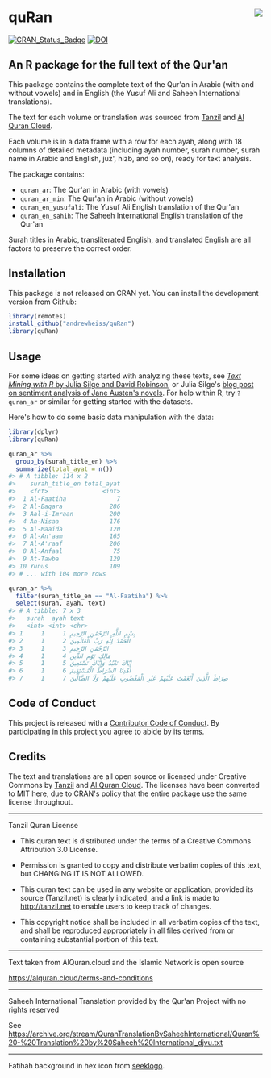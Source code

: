 # quRan <img src="tools/logo.png" align="right"/>

[![CRAN_Status_Badge](http://www.r-pkg.org/badges/version/quRan)](https://cran.r-project.org/package=quRan)
[![DOI](https://zenodo.org/badge/163343504.svg)](https://zenodo.org/badge/latestdoi/163343504)

## An R package for the full text of the Qur'an

This package contains the complete text of the Qur'an in Arabic (with and without vowels) and in English (the Yusuf Ali and Saheeh International translations).

The text for each volume or translation was sourced from [Tanzil](http://tanzil.net/docs/download) and [Al Quran Cloud](https://alquran.cloud/).

Each volume is in a data frame with a row for each ayah, along with 18 columns of detailed metadata (including ayah number, surah number, surah name in Arabic and English, juz', hizb, and so on), ready for text analysis. 

The package contains:

- `quran_ar`: The Qur'an in Arabic (with vowels)
- `quran_ar_min`: The Qur'an in Arabic (without vowels)
- `quran_en_yusufali`: The Yusuf Ali English translation of the Qur'an
- `quran_en_sahih`: The Saheeh International English translation of the Qur'an

Surah titles in Arabic, transliterated English, and translated English are all factors to preserve the correct order.


## Installation

This package is not released on CRAN yet. You can install the development version from Github:

```r
library(remotes)
install_github("andrewheiss/quRan")
library(quRan)
```


## Usage

For some ideas on getting started with analyzing these texts, see [*Text Mining with R* by Julia Silge and David Robinson](https://www.tidytextmining.com/), or Julia Silge's [blog post on sentiment analysis of Jane Austen's novels](https://juliasilge.com/blog/if-i-loved-nlp-less/). For help within R, try `?quran_ar` or similar for getting started with the datasets.

Here's how to do some basic data manipulation with the data:

``` r
library(dplyr)
library(quRan)

quran_ar %>% 
  group_by(surah_title_en) %>% 
  summarize(total_ayat = n())
#> # A tibble: 114 x 2
#>    surah_title_en total_ayat
#>    <fct>               <int>
#>  1 Al-Faatiha              7
#>  2 Al-Baqara             286
#>  3 Aal-i-Imraan          200
#>  4 An-Nisaa              176
#>  5 Al-Maaida             120
#>  6 Al-An'aam             165
#>  7 Al-A'raaf             206
#>  8 Al-Anfaal              75
#>  9 At-Tawba              129
#> 10 Yunus                 109
#> # ... with 104 more rows

quran_ar %>% 
  filter(surah_title_en == "Al-Faatiha") %>% 
  select(surah, ayah, text)
#> # A tibble: 7 x 3
#>   surah  ayah text                                                
#>   <int> <int> <chr>                                               
#> 1     1     1 بِسْمِ اللَّهِ الرَّحْمَٰنِ الرَّحِيمِ                              
#> 2     1     2 الْحَمْدُ لِلَّهِ رَبِّ الْعَالَمِينَ                               
#> 3     1     3 الرَّحْمَٰنِ الرَّحِيمِ                                       
#> 4     1     4 مَالِكِ يَوْمِ الدِّينِ                                      
#> 5     1     5 إِيَّاكَ نَعْبُدُ وَإِيَّاكَ نَسْتَعِينُ                              
#> 6     1     6 اهْدِنَا الصِّرَاطَ الْمُسْتَقِيمَ                               
#> 7     1     7 صِرَاطَ الَّذِينَ أَنْعَمْتَ عَلَيْهِمْ غَيْرِ الْمَغْضُوبِ عَلَيْهِمْ وَلَا الضَّالِّينَ
```


## Code of Conduct

This project is released with a [Contributor Code of Conduct](CONDUCT.md). By participating in this project you agree to abide by its terms.


## Credits

The text and translations are all open source or licensed under Creative Commons by [Tanzil](http://tanzil.net/docs/download) and [Al Quran Cloud](https://alquran.cloud/). The licenses have been converted to MIT here, due to CRAN's policy that the entire package use the same license throughout.

---

Tanzil Quran License

- This quran text is distributed under the terms of a Creative Commons
  Attribution 3.0 License.

- Permission is granted to copy and distribute verbatim copies of this text,
  but CHANGING IT IS NOT ALLOWED.

- This quran text can be used in any website or application, provided its source
  (Tanzil.net) is clearly indicated, and a link is made to http://tanzil.net to
  enable users to keep track of changes.

- This copyright notice shall be included in all verbatim copies of the text,
  and shall be reproduced appropriately in all files derived from or containing
  substantial portion of this text.

---

Text taken from AlQuran.cloud and the Islamic Network is open source

https://alquran.cloud/terms-and-conditions

---

Saheeh International Translation provided by the Qur'an Project with no rights reserved

See https://archive.org/stream/QuranTranslationBySaheehInternational/Quran%20-%20Translation%20by%20Saheeh%20International_djvu.txt

---

Fatihah background in hex icon from [seeklogo](https://seeklogo.com/vector-logo/183552/sureh-fatiha). 
